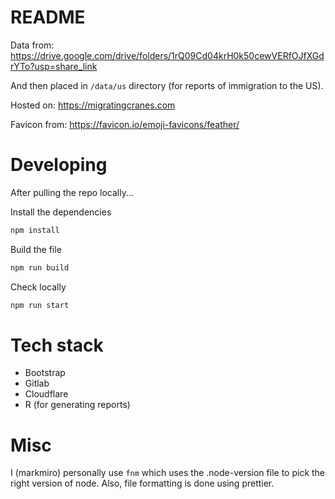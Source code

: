 # README

Data from:
https://drive.google.com/drive/folders/1rQ09Cd04krH0k50cewVERfOJfXGdrYTo?usp=share_link

And then placed in `/data/us` directory (for reports of immigration to the US).

Hosted on:
https://migratingcranes.com

Favicon from:
https://favicon.io/emoji-favicons/feather/

# Developing

After pulling the repo locally...

Install the dependencies

```sh
npm install
```

Build the file
```sh
npm run build
```

Check locally
```sh
npm run start
```

# Tech stack

- Bootstrap
- Gitlab
- Cloudflare
- R (for generating reports)

# Misc

I (markmiro) personally use `fnm` which uses the .node-version file to pick the right version of node. Also, file formatting is done using prettier.
